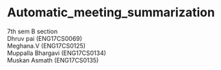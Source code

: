 # Automatic_meeting_summarization
7th sem B section <br>
Dhruv pai (ENG17CS0069)<br>
Meghana.V (ENG17CS0125)<br>
Muppalla Bhargavi (ENG17CS0134)<br>
Muskan Asmath (ENG17CS0135)<br>
